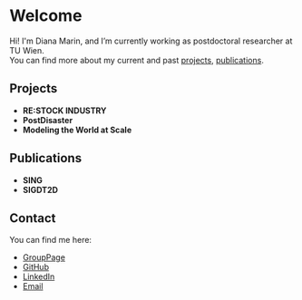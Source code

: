 # Welcome

Hi! I'm Diana Marin, and I’m currently working as postdoctoral researcher at TU Wien.  
You can find more about my current and past [projects](#), [publications](#).

## Projects

- **RE:STOCK INDUSTRY**
- **PostDisaster**
- **Modeling the World at Scale**

## Publications

- **SING** 
- **SIGDT2D**

## Contact

You can find me here:
- [GroupPage](https://www.vr.tuwien.ac.at/people/diana-marin/)
- [GitHub](https://github.com/di-marin)
- [LinkedIn](https://www.linkedin.com/in/diana-marin7621/)
- [Email](mailto:diana.marin@tuwien.ac.at)
